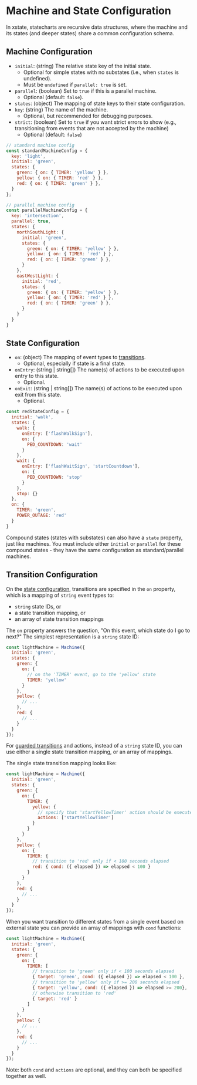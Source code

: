 # Machine and State Configuration

In xstate, statecharts are recursive data structures, where the machine and its states (and deeper states) share a common configuration schema.

## Machine Configuration

- `initial`: (string) The relative state key of the initial state.
  - Optional for simple states with no substates (i.e., when `states` is undefined).
  - Must be `undefined` if `parallel: true` is set.
- `parallel`: (boolean) Set to `true` if this is a parallel machine.
  - Optional (default: `false`).
- `states`: (object) The mapping of state keys to their state configuration.
- `key`: (string) The name of the machine.
  - Optional, but recommended for debugging purposes.
- `strict`: (boolean) Set to `true` if you want strict errors to show (e.g., transitioning from events that are not accepted by the machine)
  - Optional (default: `false`)

```js
// standard machine config
const standardMachineConfig = {
  key: 'light',
  initial: 'green',
  states: {
    green: { on: { TIMER: 'yellow' } },
    yellow: { on: { TIMER: 'red' } },
    red: { on: { TIMER: 'green' } },
  }
};

// parallel machine config
const parallelMachineConfig = {
  key: 'intersection',
  parallel: true,
  states: {
    northSouthLight: {
      initial: 'green',
      states: {
        green: { on: { TIMER: 'yellow' } },
        yellow: { on: { TIMER: 'red' } },
        red: { on: { TIMER: 'green' } },
      }
    },
    eastWestLight: {
      initial: 'red',
      states: {
        green: { on: { TIMER: 'yellow' } },
        yellow: { on: { TIMER: 'red' } },
        red: { on: { TIMER: 'green' } },
      }
    }
  }
}
```

## State Configuration

- `on`: (object) The mapping of event types to [transitions](#transition-configuration).
  - Optional, especially if state is a final state.
- `onEntry`: (string | string[]) The name(s) of actions to be executed upon entry to this state.
  - Optional.
- `onExit`: (string | string[]) The name(s) of actions to be executed upon exit from this state.
  - Optional.

```js
const redStateConfig = {
  initial: 'walk',
  states: {
    walk: {
      onEntry: ['flashWalkSign'],
      on: {
        PED_COUNTDOWN: 'wait'
      }
    },
    wait: {
      onEntry: ['flashWaitSign', 'startCountdown'],
      on: {
        PED_COUNTDOWN: 'stop'
      }
    },
    stop: {}
  },
  on: {
    TIMER: 'green',
    POWER_OUTAGE: 'red'
  }
}
```

Compound states (states with substates) can also have a `state` property, just like machines. You must include either `initial` or `parallel` for these compound states - they have the same configuration as standard/parallel machines.

## Transition Configuration

On the [state configuration](#state-configuration), transitions are specified in the `on` property, which is a mapping of `string` event types to:
- `string` state IDs, or
- a state transition mapping, or
- an array of state transition mappings

The `on` property answers the question, "On this event, which state do I go to next?" The simplest representation is a `string` state ID:

```js
const lightMachine = Machine({
  initial: 'green',
  states: {
    green: {
      on: {
        // on the 'TIMER' event, go to the 'yellow' state
        TIMER: 'yellow'
      }
    },
    yellow: {
      // ...
    },
    red: {
      // ...
    }
  }
});
```

For [guarded transitions](guides/guards.md) and actions, instead of a `string` state ID, you can use either a single state transition mapping, or an array of mappings.

The single state transition mapping looks like:

```js
const lightMachine = Machine({
  initial: 'green',
  states: {
    green: {
      on: {
        TIMER: {
          yellow: {
            // specify that 'startYellowTimer' action should be executed
            actions: ['startYellowTimer']
          }
        }
      }
    },
    yellow: {
      on: {
        TIMER: {
          // transition to 'red' only if < 100 seconds elapsed
          red: { cond: ({ elapsed }) => elapsed < 100 }
        }
      }
    },
    red: {
      // ...
    }
  }
});
```

When you want transition to different states from a single event based on external state you can provide an array of mappings with `cond` functions:

```js
const lightMachine = Machine({
  initial: 'green',
  states: {
    green: {
      on: {
        TIMER: [
          // transition to 'green' only if < 100 seconds elapsed
          { target: 'green', cond: ({ elapsed }) => elapsed < 100 },
          // transition to 'yellow' only if >= 200 seconds elapsed
          { target: 'yellow', cond: ({ elapsed }) => elapsed >= 200},
          // otherwise transition to 'red'
          { target: 'red' }
        ]
      }
    },
    yellow: {
      // ...
    },
    red: {
      // ...
    }
  }
});
```

Note: both `cond` and `actions` are optional, and they can both be specified together as well.
